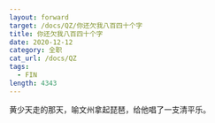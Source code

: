 ```yaml
---
layout: forward
target: /docs/QZ/你还欠我八百四十个字
title: 你还欠我八百四十个字
date: 2020-12-12
category: 全职
cat_url: /docs/QZ
tags: 
  - FIN
length: 4343
---
```


黄少天走的那天，喻文州拿起琵琶，给他唱了一支清平乐。

